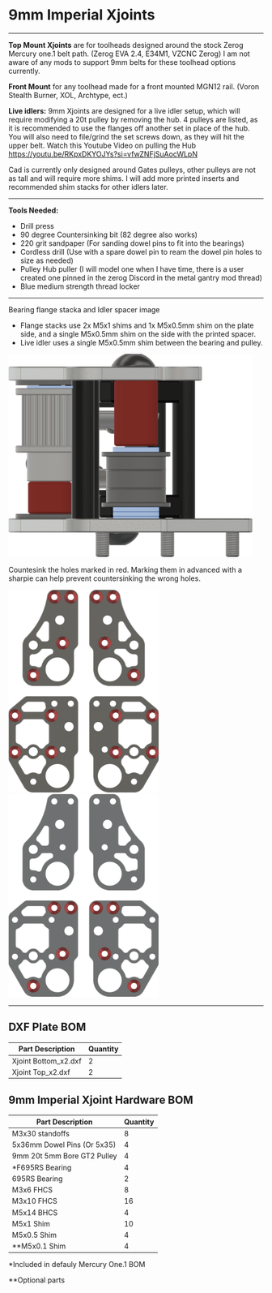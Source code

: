 # 9mm Imperial Xjoints

___

**Top Mount Xjoints** are for toolheads designed around the stock Zerog Mercury one.1 belt path. (Zerog EVA 2.4, E34M1, VZCNC Zerog) I am not aware of any mods to support 9mm belts for these toolhead options currently.

**Front Mount** for any toolhead made for a front mounted MGN12 rail. (Voron Stealth Burner, XOL, Archtype, ect.)

**Live idlers:** 9mm Xjoints are designed for a live idler setup, which will require modifying a 20t pulley by removing the hub. 4 pulleys are listed, as it is recommended to use the flanges off another set in place of the hub. You will also need to file/grind the set screws down, as they will hit the upper belt. Watch this Youtube Video on pulling the Hub <https://youtu.be/RKpxDKYOJYs?si=vfwZNFjSuAocWLpN>

Cad is currently only designed around Gates pulleys, other pulleys are not as tall and will require more shims. I will add more printed inserts and recommended shim stacks for other idlers later.
___

**Tools Needed:**

- Drill press
- 90 degree Countersinking bit (82 degree also works)
- 220 grit sandpaper (For sanding dowel pins to fit into the bearings)
- Cordless drill (Use with a spare dowel pin to ream the dowel pin holes to size as needed)
- Pulley Hub puller (I will model one when I have time, there is a user created one pinned in the zerog Discord in the metal gantry mod thread)
- Blue medium strength thread locker

___

Bearing flange stacka and Idler spacer image

- Flange stacks use 2x M5x1 shims and 1x M5x0.5mm shim on the plate side, and a single M5x0.5mm shim on the side with the printed spacer.
- Live idler uses a single M5x0.5mm shim between the bearing and pulley.

<img src="../../Images/9mm_Metal_Xjoints_Flange_Stack.png" alt="Xjoint Bearing Stacks" height="400">

Countesink the holes marked in red. Marking them in advanced with a sharpie can help prevent countersinking the wrong holes.

<img src="../../Images/9mm_Xjoint_Countersink_Top.png" alt="Xjoint Countersink Top Holes" height="400">

<img src="../../Images/9mm_Xjoint_Countersink_Bottom.png" alt="Xjoint Countersink Bottom Holes" height="400">

___

## DXF Plate BOM

| Part Description                       | Quantity |
|----------------------------------------|----------|
| Xjoint Bottom_x2.dxf                   | 2        |
| Xjoint Top_x2.dxf                      | 2        |

## 9mm Imperial Xjoint Hardware BOM

| Part Description               | Quantity |
|--------------------------------|----------|
| M3x30 standoffs                | 8        |
| 5x36mm Dowel Pins (Or 5x35)    | 4        |
| 9mm 20t 5mm Bore GT2 Pulley    | 4        |
| *F695RS Bearing                | 4        |
| 695RS Bearing                  | 2        |
| M3x6 FHCS                      | 8        |
| M3x10 FHCS                     | 16       |
| M5x14 BHCS                     | 4        |
| M5x1 Shim                      | 10       |
| M5x0.5 Shim                    | 4        |
| **M5x0.1 Shim                  | 4        |

*Included in defauly Mercury One.1 BOM

**Optional parts
